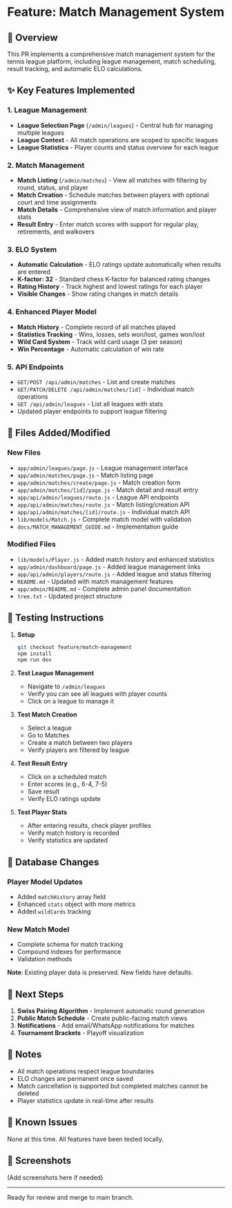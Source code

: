 # Feature: Match Management System

## 🎯 Overview

This PR implements a comprehensive match management system for the tennis league platform, including league management, match scheduling, result tracking, and automatic ELO calculations.

## ✨ Key Features Implemented

### 1. League Management
- **League Selection Page** (`/admin/leagues`) - Central hub for managing multiple leagues
- **League Context** - All match operations are scoped to specific leagues
- **League Statistics** - Player counts and status overview for each league

### 2. Match Management
- **Match Listing** (`/admin/matches`) - View all matches with filtering by round, status, and player
- **Match Creation** - Schedule matches between players with optional court and time assignments
- **Match Details** - Comprehensive view of match information and player stats
- **Result Entry** - Enter match scores with support for regular play, retirements, and walkovers

### 3. ELO System
- **Automatic Calculation** - ELO ratings update automatically when results are entered
- **K-factor: 32** - Standard chess K-factor for balanced rating changes
- **Rating History** - Track highest and lowest ratings for each player
- **Visible Changes** - Show rating changes in match details

### 4. Enhanced Player Model
- **Match History** - Complete record of all matches played
- **Statistics Tracking** - Wins, losses, sets won/lost, games won/lost
- **Wild Card System** - Track wild card usage (3 per season)
- **Win Percentage** - Automatic calculation of win rate

### 5. API Endpoints
- `GET/POST /api/admin/matches` - List and create matches
- `GET/PATCH/DELETE /api/admin/matches/[id]` - Individual match operations
- `GET /api/admin/leagues` - List all leagues with stats
- Updated player endpoints to support league filtering

## 📁 Files Added/Modified

### New Files
- `app/admin/leagues/page.js` - League management interface
- `app/admin/matches/page.js` - Match listing page
- `app/admin/matches/create/page.js` - Match creation form
- `app/admin/matches/[id]/page.js` - Match detail and result entry
- `app/api/admin/leagues/route.js` - League API endpoints
- `app/api/admin/matches/route.js` - Match listing/creation API
- `app/api/admin/matches/[id]/route.js` - Individual match API
- `lib/models/Match.js` - Complete match model with validation
- `docs/MATCH_MANAGEMENT_GUIDE.md` - Implementation guide

### Modified Files
- `lib/models/Player.js` - Added match history and enhanced statistics
- `app/admin/dashboard/page.js` - Added league management links
- `app/api/admin/players/route.js` - Added league and status filtering
- `README.md` - Updated with match management features
- `app/admin/README.md` - Complete admin panel documentation
- `tree.txt` - Updated project structure

## 🧪 Testing Instructions

1. **Setup**
   ```bash
   git checkout feature/match-management
   npm install
   npm run dev
   ```

2. **Test League Management**
   - Navigate to `/admin/leagues`
   - Verify you can see all leagues with player counts
   - Click on a league to manage it

3. **Test Match Creation**
   - Select a league
   - Go to Matches
   - Create a match between two players
   - Verify players are filtered by league

4. **Test Result Entry**
   - Click on a scheduled match
   - Enter scores (e.g., 6-4, 7-5)
   - Save result
   - Verify ELO ratings update

5. **Test Player Stats**
   - After entering results, check player profiles
   - Verify match history is recorded
   - Verify statistics are updated

## 🔄 Database Changes

### Player Model Updates
- Added `matchHistory` array field
- Enhanced `stats` object with more metrics
- Added `wildCards` tracking

### New Match Model
- Complete schema for match tracking
- Compound indexes for performance
- Validation methods

**Note**: Existing player data is preserved. New fields have defaults.

## 🚀 Next Steps

1. **Swiss Pairing Algorithm** - Implement automatic round generation
2. **Public Match Schedule** - Create public-facing match views
3. **Notifications** - Add email/WhatsApp notifications for matches
4. **Tournament Brackets** - Playoff visualization

## 📝 Notes

- All match operations respect league boundaries
- ELO changes are permanent once saved
- Match cancellation is supported but completed matches cannot be deleted
- Player statistics update in real-time after results

## 🐛 Known Issues

None at this time. All features have been tested locally.

## 📸 Screenshots

(Add screenshots here if needed)

---

Ready for review and merge to main branch.
